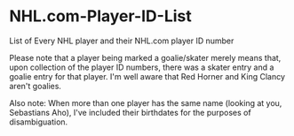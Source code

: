 # NHL.com-Player-ID-List
List of Every NHL player and their NHL.com player ID number

Please note that a player being marked a goalie/skater merely means that, upon collection of the player ID numbers, there was a skater entry and a goalie entry for that player. I'm well aware that Red Horner and King Clancy aren't goalies.

Also note: When more than one player has the same name (looking at you, Sebastians Aho), I've included their birthdates for the purposes of disambiguation.

